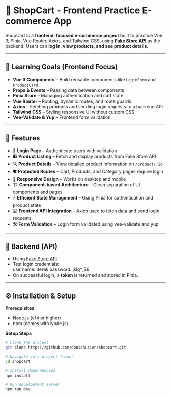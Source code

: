 # 🛒 ShopCart - Frontend Practice E-commerce App

ShopCart is a **frontend-focused e-commerce project** built to practice Vue 3, Pinia, Vue Router, Axios, and Tailwind CSS, using **[Fake Store API](https://fakestoreapi.com/)** as the backend. Users can **log in, view products, and see product details**.

---

## 🎯 Learning Goals (Frontend Focus)
- **Vue 3 Components** – Build reusable components like `LoginForm` and `ProductCard`  
- **Props & Events** – Passing data between components  
- **Pinia Store** – Managing authentication and cart state  
- **Vue Router** – Routing, dynamic routes, and route guards  
- **Axios** – Fetching products and sending login requests to a backend API  
- **Tailwind CSS** – Styling responsive UI without custom CSS  
- **Vee-Validate & Yup** – Frontend form validation  

---

## 🚀 Features
- 🔑 **Login Page** – Authenticate users with validation  
- 🛍️ **Product Listing** – Fetch and display products from Fake Store API  
- 🔍 **Product Details** – View detailed product information on `/product/:id`  
- 🛡️ **Protected Routes** – Cart, Products, and Category pages require login  
- 📱 **Responsive Design** – Works on desktop and mobile  
- 🏗️ **Component-based Architecture** – Clean separation of UI components and pages  
- ⚡ **Efficient State Management** – Using Pinia for authentication and product state  
- 💻 **Frontend API Integration** – Axios used to fetch data and send login requests  
- 🛠️ **Form Validation** – Login form validated using vee-validate and yup  

---

## 📝 Backend (API)
- Using [Fake Store API](https://fakestoreapi.com/)  
- Test login credentials:  
username: derek
password: jklg*_56
- On successful login, a **token** is returned and stored in Pinia.

---

## ⚙️ Installation & Setup
**Prerequisites**  
- Node.js (v14 or higher)  
- npm (comes with Node.js)  

**Setup Steps**
```bash
# Clone the project
git clone https://github.com/doniahusien/shopcart.git

# Navigate into project folder
cd shopcart

# Install dependencies
npm install

# Run development server
npm run dev
